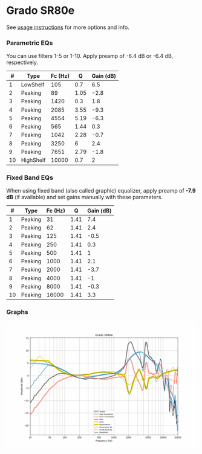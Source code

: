 # Grado SR80e
See [usage instructions](https://github.com/jaakkopasanen/AutoEq#usage) for more options and info.

### Parametric EQs
You can use filters 1-5 or 1-10. Apply preamp of -6.4 dB or -6.4 dB, respectively.

|   # | Type      |   Fc (Hz) |    Q |   Gain (dB) |
|-----|-----------|-----------|------|-------------|
|   1 | LowShelf  |       105 | 0.7  |         6.5 |
|   2 | Peaking   |        89 | 1.05 |        -2.8 |
|   3 | Peaking   |      1420 | 0.3  |         1.8 |
|   4 | Peaking   |      2085 | 3.55 |        -9.3 |
|   5 | Peaking   |      4554 | 5.19 |        -6.3 |
|   6 | Peaking   |       565 | 1.44 |         0.3 |
|   7 | Peaking   |      1042 | 2.28 |        -0.7 |
|   8 | Peaking   |      3250 | 6    |         2.4 |
|   9 | Peaking   |      7651 | 2.79 |        -1.8 |
|  10 | HighShelf |     10000 | 0.7  |         2   |

### Fixed Band EQs
When using fixed band (also called graphic) equalizer, apply preamp of **-7.9 dB** (if available) and set gains manually with these parameters.

|   # | Type    |   Fc (Hz) |    Q |   Gain (dB) |
|-----|---------|-----------|------|-------------|
|   1 | Peaking |        31 | 1.41 |         7.4 |
|   2 | Peaking |        62 | 1.41 |         2.4 |
|   3 | Peaking |       125 | 1.41 |        -0.5 |
|   4 | Peaking |       250 | 1.41 |         0.3 |
|   5 | Peaking |       500 | 1.41 |         1   |
|   6 | Peaking |      1000 | 1.41 |         2.1 |
|   7 | Peaking |      2000 | 1.41 |        -3.7 |
|   8 | Peaking |      4000 | 1.41 |        -1   |
|   9 | Peaking |      8000 | 1.41 |        -0.3 |
|  10 | Peaking |     16000 | 1.41 |         3.3 |

### Graphs
![](./Grado%20SR80e.png)
